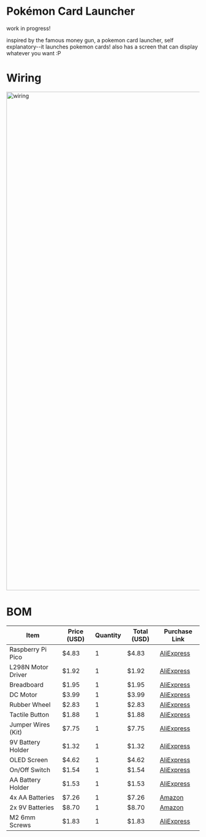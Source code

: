 # Pokémon Card Launcher

work in progress!

inspired by the famous money gun, a pokemon card launcher, self explanatory--it launches pokemon cards! also has a screen that can display whatever you want :P

# Wiring

<img width="1500" height="1300" alt="wiring" src="https://github.com/user-attachments/assets/8ad14a5d-b392-44dc-859d-7c5864d8de25" />

# BOM

| Item              | Price (USD)  | Quantity | Total (USD)  | Purchase Link                     |
|-------------------|--------------|----------|--------------|-----------------------------------|
| Raspberry Pi Pico | $4.83        | 1        | $4.83        |[AliExpress](https://www.aliexpress.com/item/1005008714908011.html?spm=a2g0o.cart.0.0.7ff538dauBhahg&mp=1&pdp_npi=5%40dis%21USD%21USD%209.66%21USD%204.83%21%21USD%204.83%21%21%21%402103205117538590533514861e2028%2112000046359830441%21ct%21CA%21-1%21%211%210)|
| L298N Motor Driver| $1.92        | 1        | $1.92        |[AliExpress](https://www.aliexpress.com/item/32392774289.html?spm=a2g0o.cart.0.0.7ff538dauBhahg&mp=1&pdp_npi=5%40dis%21USD%21USD%201.92%21USD%201.92%21%21USD%201.92%21%21%21%402103205117538590533514861e2028%2157692613834%21ct%21CA%21-1%21%211%210)|
| Breadboard        | $1.95        | 1        | $1.95        |[AliExpress](https://www.aliexpress.com/item/1005004532352681.html?spm=a2g0o.cart.0.0.7ff538dauBhahg&mp=1&pdp_npi=5%40dis%21USD%21USD%201.95%21USD%201.95%21%21USD%201.95%21%21%21%402103205117538590533514861e2028%2112000029625253661%21ct%21CA%21-1%21%211%210)|
| DC Motor          | $3.99        | 1        | $3.99        |[AliExpress](https://www.aliexpress.com/item/1005009088012332.html?spm=a2g0o.cart.0.0.7ff538dauBhahg&mp=1&pdp_npi=5%40dis%21USD%21USD%203.99%21USD%203.99%21%21USD%203.99%21%21%21%402103205117538590533514861e2028%2112000047864628861%21ct%21CA%21-1%21%211%210)|
| Rubber Wheel      | $2.83        | 1        | $2.83        |[AliExpress](https://www.aliexpress.com/item/4001224816603.html?spm=a2g0o.cart.0.0.11d138daAiug11&mp=1&pdp_npi=5%40dis%21USD%21USD%202.83%21USD%202.83%21%21USD%202.83%21%21%21%40210337c117538600189653250e5237%2110000015356947869%21ct%21CA%21-1%21%211%210)|
| Tactile Button    | $1.88        | 1        | $1.88        |[AliExpress](https://www.aliexpress.com/item/4000678658427.html?spm=a2g0o.cart.0.0.7ff538dauBhahg&mp=1&pdp_npi=5%40dis%21USD%21USD%201.88%21USD%201.88%21%21USD%201.88%21%21%21%402103205117538590533514861e2028%2110000005854848642%21ct%21CA%21-1%21%211%210)|
| Jumper Wires (Kit)| $7.75        | 1        | $7.75        |[AliExpress](https://www.aliexpress.com/item/1005003219096948.html?spm=a2g0o.cart.0.0.7ff538dauBhahg&mp=1&pdp_npi=5%40dis%21USD%21USD%207.75%21USD%203.20%21%21USD%203.20%21%21%21%402103205117538590533514861e2028%2112000024783046672%21ct%21CA%21-1%21%211%210)|
| 9V Battery Holder | $1.32        | 1        | $1.32        |[AliExpress](https://www.aliexpress.com/item/1005005554453537.html?spm=a2g0o.cart.0.0.7ff538dauBhahg&mp=1&pdp_npi=5%40dis%21USD%21USD%201.32%21USD%201.32%21%21USD%201.32%21%21%21%402103205117538590533514861e2028%2112000035453673630%21ct%21CA%21-1%21%211%210)|
| OLED Screen       | $4.62        | 1        | $4.62        |[AliExpress](https://www.aliexpress.com/item/4000049991220.html?spm=a2g0o.cart.0.0.7ff538dauBhahg&mp=1&pdp_npi=5%40dis%21USD%21USD%204.62%21USD%204.62%21%21USD%204.62%21%21%21%402103205117538590533514861e2028%2112000038048905094%21ct%21CA%21-1%21%211%210)|
| On/Off Switch     | $1.54        | 1        | $1.54        |[AliExpress](https://www.aliexpress.com/item/32873386670.html?spm=a2g0o.cart.0.0.7ff538dauBhahg&mp=1&pdp_npi=5%40dis%21USD%21USD%201.54%21USD%201.54%21%21USD%201.54%21%21%21%402103205117538590533514861e2028%2165526366999%21ct%21CA%21-1%21%211%210&pdp_ext_f=%7B%22cart2PdpParams%22%3A%7B%22pdpBusinessMode%22%3A%22retail%22%7D%7D)|
| AA Battery Holder | $1.53        | 1        | $1.53        |[AliExpress](https://www.aliexpress.com/item/4001248931159.html?spm=a2g0o.productlist.main.8.1e8c48ab6e2tAE&aem_p4p_detail=2025073114120713215784501259550003053459&algo_pvid=edb69019-3c2a-42c6-b319-e290e968c35d&algo_exp_id=edb69019-3c2a-42c6-b319-e290e968c35d-7&pdp_ext_f=%7B%22order%22%3A%221109%22%2C%22eval%22%3A%221%22%7D&pdp_npi=4%40dis%21USD%211.60%210.99%21%21%211.60%210.99%21%402101eab017539963278198024e2720%2112000034160900239%21sea%21CA%210%21ABX&curPageLogUid=XAGJHKPVtxDf&utparam-url=scene%3Asearch%7Cquery_from%3A&search_p4p_id=2025073114120713215784501259550003053459_2#nav-description)|
| 4x AA Batteries   | $7.26        | 1        | $7.26        |[Amazon](https://www.amazon.ca/dp/B00000JHQ6/?coliid=I3MD84OOKTOVUK&colid=JDF2MW8L7EB4&ref_=list_c_wl_lv_ov_lig_dp_it&th=1)|
| 2x 9V Batteries   | $8.70        | 1        | $8.70        |[Amazon](https://www.amazon.ca/dp/B00003IE4E/?coliid=I3T4SJ4LC8GOCX&colid=JDF2MW8L7EB4&psc=1&ref_=list_c_wl_lv_ov_lig_dp_it)|
| M2 6mm Screws     | $1.83        | 1        | $1.83        |[AliExpress](https://www.aliexpress.com/item/4001248931159.html?spm=a2g0o.productlist.main.8.1e8c48ab6e2tAE&aem_p4p_detail=2025073114120713215784501259550003053459&algo_pvid=edb69019-3c2a-42c6-b319-e290e968c35d&algo_exp_id=edb69019-3c2a-42c6-b319-e290e968c35d-7&pdp_ext_f=%7B%22order%22%3A%221109%22%2C%22eval%22%3A%221%22%7D&pdp_npi=4%40dis%21USD%211.60%210.99%21%21%211.60%210.99%21%402101eab017539963278198024e2720%2112000034160900239%21sea%21CA%210%21ABX&curPageLogUid=XAGJHKPVtxDf&utparam-url=scene%3Asearch%7Cquery_from%3A&search_p4p_id=2025073114120713215784501259550003053459_2#nav-description)|

